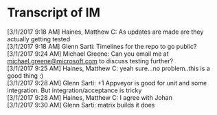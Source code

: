 # Transcript of IM

[‎3/‎1/‎2017 9:18 AM] Haines, Matthew C: As updates are made are they actually getting tested   
[‎3/‎1/‎2017 9:18 AM]  Glenn Sarti: Timelines for the repo to go public?   
[‎3/‎1/‎2017 9:24 AM]  Michael Greene: Can you email me at michael.greene@microsoft.com to discuss testing further?   
[‎3/‎1/‎2017 9:25 AM]  Haines, Matthew C: yeah sure...no problem..this is a good thing :)   
[‎3/‎1/‎2017 9:28 AM]  Glenn Sarti: +1 Appveyor is good for unit and some integration. But integration/acceptance is tricky   
[‎3/‎1/‎2017 9:28 AM]  Haines, Matthew C: I agree with Johan   
[‎3/‎1/‎2017 9:30 AM]  Glenn Sarti: matrix builds it does   
 
